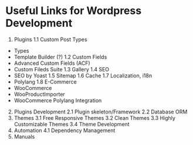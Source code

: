 # Useful Links for Wordpress Development
1. Plugins
1.1 Custom Post Types
- Types
- Template Builder (?)
1.2 Custom Fields
- Advanced Custom Fields (ACF)
- Custom Fileds Suite
1.3 Gallery
1.4 SEO
- SEO by Yoast
1.5 Sitemap
1.6 Cache
1.7 Localization, i18n
- Polylang
1.8 E-Commerce
- WooCommerce
- WooProductImporter
- WooCommerce Polylang Integration
2. Plugins Development
2.1 Plugin skeleton/Framework
2.2 Database ORM
3. Themes
3.1 Free Responsive Themes
3.2 Clean Themes
3.3 Highly Customizable Themes
3.4 Theme Development
4. Automation
4.1 Dependency Management
5. Manuals
